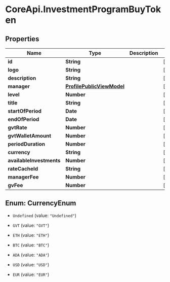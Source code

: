 # CoreApi.InvestmentProgramBuyToken

## Properties
Name | Type | Description | Notes
------------ | ------------- | ------------- | -------------
**id** | **String** |  | [optional] 
**logo** | **String** |  | [optional] 
**description** | **String** |  | [optional] 
**manager** | [**ProfilePublicViewModel**](ProfilePublicViewModel.md) |  | [optional] 
**level** | **Number** |  | [optional] 
**title** | **String** |  | [optional] 
**startOfPeriod** | **Date** |  | [optional] 
**endOfPeriod** | **Date** |  | [optional] 
**gvtRate** | **Number** |  | [optional] 
**gvtWalletAmount** | **Number** |  | [optional] 
**periodDuration** | **Number** |  | [optional] 
**currency** | **String** |  | [optional] 
**availableInvestments** | **Number** |  | [optional] 
**rateCacheId** | **String** |  | [optional] 
**managerFee** | **Number** |  | [optional] 
**gvFee** | **Number** |  | [optional] 


<a name="CurrencyEnum"></a>
## Enum: CurrencyEnum


* `Undefined` (value: `"Undefined"`)

* `GVT` (value: `"GVT"`)

* `ETH` (value: `"ETH"`)

* `BTC` (value: `"BTC"`)

* `ADA` (value: `"ADA"`)

* `USD` (value: `"USD"`)

* `EUR` (value: `"EUR"`)




